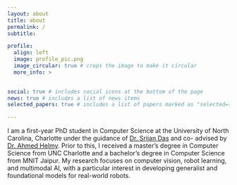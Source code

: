 ```yaml
---
layout: about
title: about
permalink: /
subtitle: 

profile:
  align: left
  image: profile_pic.png
  image_circular: true # crops the image to make it circular
  more_info: >
    

social: true # includes social icons at the bottom of the page
news: true # includes a list of news items
selected_papers: true # includes a list of papers marked as "selected={true}"

---
```

I am a first-year PhD student in Computer Science at the University of North Carolina, Charlotte under the guidance of [Dr. Srijan Das](https://srijandas07.github.io/) and co- advised by [Dr. Ahmed Helmy](https://sites.google.com/uncc.edu/helmy/home). Prior to this, I received a master’s degree in Computer Science from UNC Charlotte and a bachelor’s degree in Computer Science from MNIT Jaipur. My research focuses on computer vision, robot learning, and multimodal AI, with a particular interest in developing generalist and foundational models for real-world robots.

<!-- My passion for research was ignited during my master’s program, where I actively contributed to several conferences.  My research aims to bridge the gap between perception and action in robotics, enabling robots to seamlessly interact with dynamic, real-world environments. I am passionate about designing generalist and foundational models that empower robots to learn, adapt, and perform diverse tasks with minimal supervision. -->

<!-- 
Link to your social media connections, too. This theme is set up to use [Font Awesome icons](https://fontawesome.com/) and [Academicons](https://jpswalsh.github.io/academicons/), like the ones below. Add your Facebook, Twitter, LinkedIn, Google Scholar, or just disable all of them. -->
